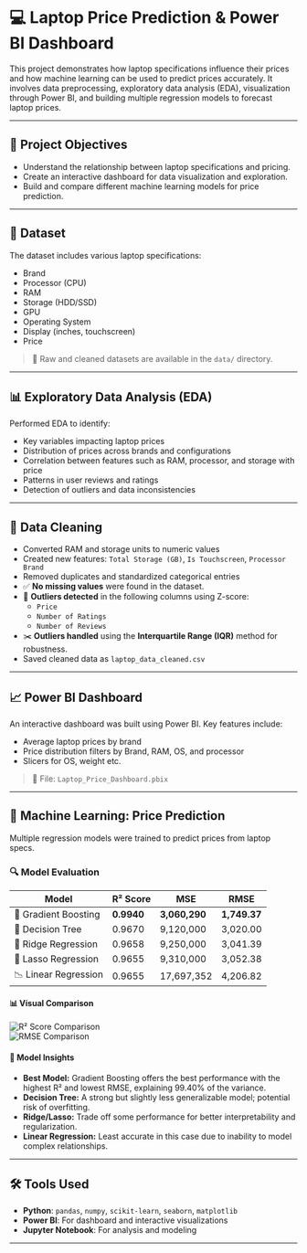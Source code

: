 # 💻 Laptop Price Prediction & Power BI Dashboard

This project demonstrates how laptop specifications influence their prices and how machine learning can be used to predict prices accurately. It involves data preprocessing, exploratory data analysis (EDA), visualization through Power BI, and building multiple regression models to forecast laptop prices.

---

## 📌 Project Objectives

- Understand the relationship between laptop specifications and pricing.
- Create an interactive dashboard for data visualization and exploration.
- Build and compare different machine learning models for price prediction.

---

## 🧩 Dataset

The dataset includes various laptop specifications:

- Brand
- Processor (CPU)
- RAM
- Storage (HDD/SSD)
- GPU
- Operating System
- Display (inches, touchscreen)
- Price

> 📁 Raw and cleaned datasets are available in the `data/` directory.

---

## 📊 Exploratory Data Analysis (EDA)

Performed EDA to identify:

- Key variables impacting laptop prices
- Distribution of prices across brands and configurations
- Correlation between features such as RAM, processor, and storage with price
- Patterns in user reviews and ratings
- Detection of outliers and data inconsistencies

---

## 🧹 Data Cleaning

- Converted RAM and storage units to numeric values
- Created new features: `Total Storage (GB)`, `Is Touchscreen`, `Processor Brand`
- Removed duplicates and standardized categorical entries
- ✅ **No missing values** were found in the dataset.
- 🔎 **Outliers detected** in the following columns using Z-score:
  - `Price`
  - `Number of Ratings`
  - `Number of Reviews`
- ✂️ **Outliers handled** using the **Interquartile Range (IQR)** method for robustness.
- Saved cleaned data as `laptop_data_cleaned.csv`

---

## 📈 Power BI Dashboard

An interactive dashboard was built using Power BI. Key features include:

- Average laptop prices by brand
- Price distribution filters by Brand, RAM, OS, and processor
- Slicers for OS, weight etc.

> 📄 File: `Laptop_Price_Dashboard.pbix`

---

## 🤖 Machine Learning: Price Prediction

Multiple regression models were trained to predict prices from laptop specs.

### 🔍 Model Evaluation

| **Model**             | **R² Score** | **MSE**       | **RMSE**    |
|-----------------------|--------------|----------------|-------------|
| 🎯 Gradient Boosting   | **0.9940**     | **3,060,290**     | **1,749.37** |
| 🌲 Decision Tree       | 0.9670       | 9,120,000       | 3,020.00    |
| 🔧 Ridge Regression    | 0.9658       | 9,250,000       | 3,041.39    |
| 🧬 Lasso Regression    | 0.9655       | 9,310,000       | 3,052.38    |
| 📉 Linear Regression   | 0.9655       | 17,697,352      | 4,206.82    |

#### 📊 Visual Comparison

![R² Score Comparison](r2_score_comparison.png)  
![RMSE Comparison](rmse_comparison.png)

#### 🧠 Model Insights

- **Best Model:** Gradient Boosting offers the best performance with the highest R² and lowest RMSE, explaining 99.40% of the variance.
- **Decision Tree:** A strong but slightly less generalizable model; potential risk of overfitting.
- **Ridge/Lasso:** Trade off some performance for better interpretability and regularization.
- **Linear Regression:** Least accurate in this case due to inability to model complex relationships.

---

## 🛠️ Tools Used

- **Python**: `pandas`, `numpy`, `scikit-learn`, `seaborn`, `matplotlib`
- **Power BI**: For dashboard and interactive visualizations
- **Jupyter Notebook**: For analysis and modeling

---

